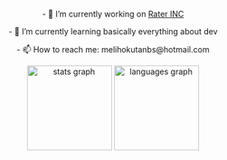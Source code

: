 

<div align="center">
  <p>- 🔭 I’m currently working on <a href="https://github.com/Rater-Inc">Rater INC</a></p>
  <p>- 🌱 I’m currently learning basically everything about dev</p>
  <p>- 📫 How to reach me: melihokutanbs@hotmail.com</p>
</div>

<div align="center">
  <img src="https://github-readme-stats.vercel.app/api?username=Sirmelihy&hide_title=false&hide_rank=false&show_icons=true&include_all_commits=true&count_private=true&disable_animations=false&theme=tokyonight&locale=en&hide_border=false&order=1" height="150" alt="stats graph"  />
  <img src="https://github-readme-stats.vercel.app/api/top-langs?username=Sirmelihy&locale=en&hide_title=false&layout=compact&card_width=320&langs_count=5&theme=tokyonight&hide_border=false&order=2" height="150" alt="languages graph"  />


<!--
**Sirmelihy/Sirmelihy** is a ✨ _special_ ✨ repository because its `README.md` (this file) appears on your GitHub profile.
## Hi there 👋
Here are some ideas to get you started:

- 🔭 I’m currently working on ...
- 🌱 I’m currently learning ...
- 👯 I’m looking to collaborate on ...
- 🤔 I’m looking for help with ...
- 💬 Ask me about ...
- 📫 How to reach me: ...
- 😄 Pronouns: ...
- ⚡ Fun fact: ...
-->
